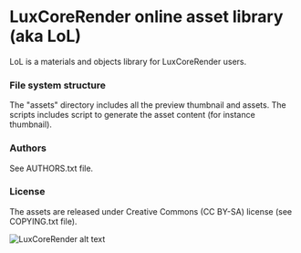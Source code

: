 # LuxCoreRender online asset library (aka LoL)

LoL is a materials and objects library for LuxCoreRender users.

### File system structure

The "assets" directory includes all the preview thumbnail and assets. The scripts
includes script to generate the asset content (for instance thumbnail).

### Authors

See AUTHORS.txt file.

### License

The assets are released under Creative Commons (CC BY-SA) license (see COPYING.txt file).

![LuxCoreRender alt text](https://mirrors.creativecommons.org/presskit/buttons/88x31/svg/by-sa.svg)
